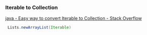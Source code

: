 ### Iterable to Collection 


[java - Easy way to convert Iterable to Collection - Stack Overflow](https://stackoverflow.com/questions/6416706/easy-way-to-convert-iterable-to-collection "java - Easy way to convert Iterable to Collection - Stack Overflow")


 

```java
 Lists.newArrayList(Iterable) 
```
